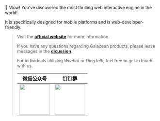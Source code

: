 
🌈 Wow! You've discovered the most thrilling web interactive engine in the world! 

It is specifically designed for mobile platforms and is web-developer-friendly.

> Visit the **[official website](https://galacean.antgroup.com/)** for more information.
>
> If you have any questions regarding Galacean products, please leave messages in the **[dicussion](https://github.com/orgs/galacean/discussions)**.
>
> For individuals utilizing *Wechat* or *DingTalk*, feel free to get in touch with us.
>
> | 微信公众号| 钉钉群|
> |--------|-----|
> |<img width="100" height="100" src="https://mdn.alipayobjects.com/huamei_2uqjce/afts/img/A*uinbS4soUJAAAAAAAAAAAAAADsF_AQ/fmt.webp" alt="">|<img width="100" height="100" src="https://mdn.alipayobjects.com/huamei_2uqjce/afts/img/A*8RKoRZmX0VgAAAAAAAAAAAAADsF_AQ/original" alt="">|

